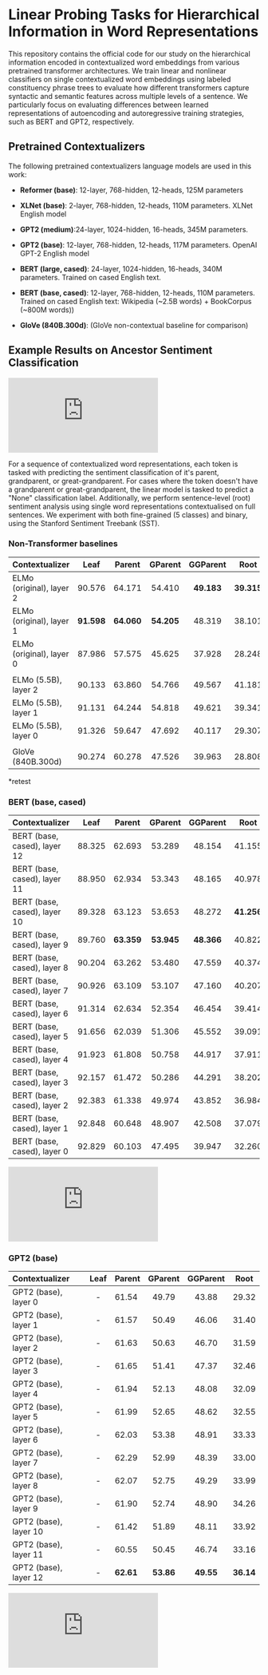 
# **Linear Probing Tasks for Hierarchical Information in Word Representations**

This repository contains the official code for our study on the hierarchical information encoded in contextualized word embeddings from various pretrained transformer architectures. We train linear and nonlinear classifiers on single contextualized word embeddings using labeled constituency phrase trees to evaluate how different transformers capture syntactic and semantic features across multiple levels of a sentence. We particularly focus on evaluating differences between learned representations of autoencoding and autoregressive training strategies, such as BERT and GPT2, respectively. 


## Pretrained Contextualizers

The following pretrained contextualizers language models are used in this work:

- **Reformer (base)**: 12-layer, 768-hidden, 12-heads, 125M parameters

- **XLNet (base)**: 2-layer, 768-hidden, 12-heads, 110M parameters.
XLNet English model

- **GPT2 (medium)**:24-layer, 1024-hidden, 16-heads, 345M parameters.

- **GPT2 (base)**: 12-layer, 768-hidden, 12-heads, 117M parameters.
OpenAI GPT-2 English model

- **BERT (large, cased)**: 24-layer, 1024-hidden, 16-heads, 340M parameters.
Trained on cased English text.

- **BERT (base, cased)**: 12-layer, 768-hidden, 12-heads, 110M parameters.
Trained on cased English text: Wikipedia (~2.5B words) + BookCorpus (~800M words))

- **GloVe (840B.300d)**: (GloVe non-contextual baseline for comparison)

## **Example Results on Ancestor Sentiment Classification**

![alt-text](https://github.com/DeanSlack/lm_probing/blob/master/figures/fig.pdf)

For a sequence of contextualized word representations, each token is tasked with predicting the sentiment classification of it's parent, grandparent, or great-grandparent. For cases where the token doesn't have a grandparent or great-grandparent, the linear model is tasked to predict a "None" classification label. Additionally, we perform sentence-level (root) sentiment analysis using single word representations contextualised on full sentences. We experiment with both fine-grained (5 classes) and binary, using the Stanford Sentiment Treebank (SST).


### Non-Transformer baselines

| Contextualizer              | Leaf    |Parent  | GParent | GGParent | Root     |
|:--------------------------- |:-------:|--------|:-------:|:--------:|:--------:|
|ELMo (original), layer 2     | 90.576  | 64.171  | 54.410  |**49.183**|**39.315**|
|ELMo (original), layer 1     |**91.598**|**64.060**|**54.205**| 48.319  | 38.101   |
|ELMo (original), layer 0     | 87.986  | 57.575  | 45.625  | 37.928  | 28.248   |
|||                                                                   |
|ELMo (5.5B), layer 2         | 90.133  | 63.860  | 54.766  | 49.567  | 41.181   |
|ELMo (5.5B), layer 1         | 91.131  | 64.244  | 54.818  | 49.621  | 39.341   |
|ELMo (5.5B), layer 0         | 91.326  | 59.647  | 47.692  | 40.117  | 29.307   |
|||                                                                   |
|GloVe (840B.300d)            | 90.274  | 60.278 | 47.526  | 39.963   | 28.808   |
*retest

### BERT (base, cased)

| Contextualizer              | Leaf    |Parent  | GParent | GGParent | Root     |
|:--------------------------- |:-------:|--------|:-------:|:--------:|:--------:|
|BERT (base, cased), layer 12 | 88.325  |62.693  | 53.289  | 48.154   | 41.155   |
|BERT (base, cased), layer 11 | 88.950  |62.934  | 53.343  | 48.165   | 40.978   |
|BERT (base, cased), layer 10 | 89.328  |63.123  | 53.653  | 48.272   | **41.256** |
|BERT (base, cased), layer 9  | 89.760  |**63.359**|**53.945**|**48.366**| 40.822   |
|BERT (base, cased), layer 8  | 90.204  |63.262  | 53.480  | 47.559   | 40.374   |
|BERT (base, cased), layer 7  | 90.926  |63.109  | 53.107  | 47.160   | 40.207   |
|BERT (base, cased), layer 6  | 91.314  |62.634  | 52.354  | 46.454   | 39.414   |
|BERT (base, cased), layer 5  | 91.656  |62.039  | 51.306  | 45.552   | 39.091   |
|BERT (base, cased), layer 4  | 91.923  |61.808  | 50.758  | 44.917   | 37.911   |
|BERT (base, cased), layer 3  | 92.157  |61.472  | 50.286  | 44.291   | 38.202   |
|BERT (base, cased), layer 2  | 92.383  |61.338  | 49.974  | 43.852   | 36.984   |
|BERT (base, cased), layer 1  | 92.848  |60.648  | 48.907  | 42.508   | 37.079   |
|BERT (base, cased), layer 0  | 92.829  |60.103  | 47.495  | 39.947   | 32.260   |

![alt-text](https://github.com/DeanSlack/hierarchical_word_probing/blob/master/figures/pos_bert_large.pdf)

### GPT2 (base)

| Contextualizer              | Leaf    |Parent  | GParent | GGParent | Root     |
|:--------------------------- |:-------:|--------|:-------:|:--------:|:--------:|
|GPT2 (base), layer 0         | -       |61.54   | 49.79   | 43.88    | 29.32   |
|GPT2 (base), layer 1         | -       |61.57   | 50.49   | 46.06    | 31.40   |
|GPT2 (base), layer 2         | -       |61.63   | 50.63   | 46.70    | 31.59   |
|GPT2 (base), layer 3         | -       |61.65   | 51.41   | 47.37    | 32.46   |
|GPT2 (base), layer 4         | -       |61.94   | 52.13   | 48.08    | 32.09   |
|GPT2 (base), layer 5         | -       |61.99   | 52.65   | 48.62    | 32.55   |
|GPT2 (base), layer 6         | -       |62.03   | 53.38   | 48.91    | 33.33   |
|GPT2 (base), layer 7         | -       |62.29   | 52.99   | 48.39    | 33.00   |
|GPT2 (base), layer 8         | -       |62.07   | 52.75   | 49.29    | 33.99   |
|GPT2 (base), layer 9         | -       |61.90   | 52.74   | 48.90    | 34.26   |
|GPT2 (base), layer 10        | -       |61.42   | 51.89   | 48.11    | 33.92   |
|GPT2 (base), layer 11        | -       |60.55   | 50.45   | 46.74    | 33.16   |
|GPT2 (base), layer 12        | -       |**62.61**|**53.86**|**49.55**|**36.14**|

![alt-text](https://github.com/DeanSlack/hierarchical_word_probing/blob/master/figures/pos_gpt2_medium.pdf)
